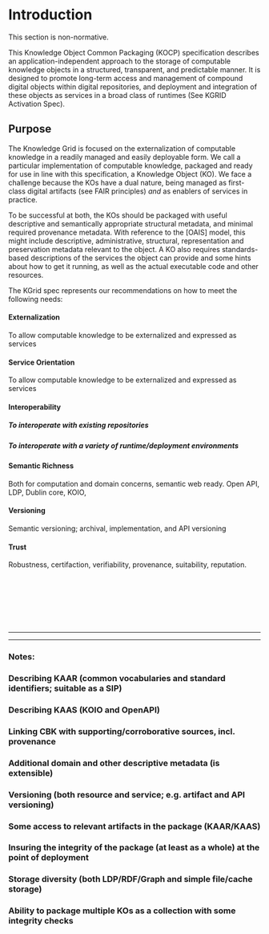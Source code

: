 # Introduction

This section is non-normative.

This Knowledge Object Common Packaging (KOCP) specification describes an application-independent approach to the storage of computable knowledge objects in a structured, transparent, and predictable manner. It is designed to promote long-term access and management of compound digital objects within digital repositories, and deployment and integration of these objects as services in a broad class of runtimes (See KGRID Activation Spec).


## Purpose

The Knowledge Grid is focused on the externalization of computable knowledge in a readily managed and easily deployable form. We call a particular implementation of computable knowledge, packaged and ready for use in line with this specification, a Knowledge Object (KO). We face a challenge because the KOs have a dual nature, being managed as first-class digital artifacts (see FAIR principles) *and* as enablers of services in practice.

To be successful at both, the KOs should be packaged with useful descriptive and semantically appropriate structural metadata, and minimal required provenance metadata. With reference to the [OAIS] model, this might include descriptive, administrative, structural, representation and preservation metadata relevant to the object. A KO also requires standards-based descriptions of the services the object can provide and some hints about how to get it running, as well as the actual executable code and other resources.

The KGrid spec represents our recommendations on how to meet the following needs:

#### Externalization

To allow computable knowledge to be externalized and expressed as services

#### Service Orientation

To allow computable knowledge to be externalized and expressed as services

#### Interoperability

##### To interoperate with existing repositories 

##### To interoperate with a variety of runtime/deployment environments

#### Semantic Richness
Both for computation and domain concerns, semantic web ready. Open API, LDP, Dublin core, KOIO, 

#### Versioning

Semantic versioning; archival, implementation, and API versioning

#### Trust

Robustness, certifaction, verifiability, provenance, suitability, reputation.

```








```
---
---

### Notes:

### Describing KAAR (common vocabularies and standard identifiers; suitable as a SIP)

### Describing KAAS (KOIO and OpenAPI)

### Linking CBK with supporting/corroborative sources, incl. provenance 

### Additional domain and other descriptive metadata (is extensible)

### Versioning (both resource and service; e.g. artifact and API versioning)

### Some access to relevant artifacts in the package (KAAR/KAAS)

### Insuring the integrity of the package (at least as a whole) at the point of deployment

### Storage diversity (both LDP/RDF/Graph and simple file/cache storage)

### Ability to package multiple KOs as a collection with some integrity checks
